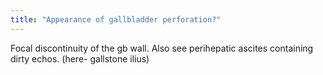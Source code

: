 ```yaml
---
title: "Appearance of gallbladder perforation?"
---
```

Focal discontinuity of the gb wall. Also see perihepatic ascites containing dirty echos. (here- gallstone ilius)

